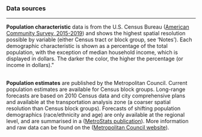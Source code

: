 
### Data sources

-----

**Population characteristic** data is from the U.S. Census Bureau
(<a href ="https://www.census.gov/programs-surveys/acs" target = "_blank">American
Community Survey, 2015-2019</a>) and shows the highest spatial
resolution possible by variable (either Census tract or block group, see
‘Notes’). Each demographic characteristic is shown as a percentage of
the total population, with the exception of median household income,
which is displayed in dollars. The darker the color, the higher the
percentage (or income in dollars)." <br><br>

**Population estimates** are published by the Metropolitan Council.
Current population estimates are available for Census block groups.
Long-range forecasts are based on 2010 Census data and city
comprehensive plans and available at the transportation analysis zone (a
coarser spatial resolution than Census block groups). Forecasts of
shifting population demographics (race/ethnicity and age) are only
available at the regional level, and are summarised in a
(<a href="https://metrocouncil.org/Data-and-Maps/Publications-And-Resources/MetroStats/Land-Use-and-Development/Steady-Growth-and-Big-Changes-Ahead-Regional-Forec.aspx" target="_blank">MetroStats
publication</a>). More information and raw data can be found on the
(<a href ="https://metrocouncil.org/Data-and-Maps/Research-and-Data/Thrive-2040-Forecasts.aspx" target = "_blank">Metropolitan
Council website</a>).

